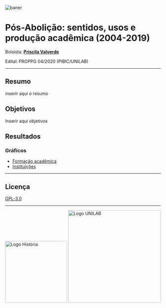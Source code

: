 ![baner](https://raw.githubusercontent.com/ericbrasiln/pibic_2020-2021/99af7e0395349b97e6077d582b3f0854131cca5f/docs/imgs/banner_hist.png)

# Pós-Abolição: sentidos, usos  e produção acadêmica (2004-2019)

Bolsista: [**Priscila Valverde**](https://github.com/priscilavalverdes)

Edital: PROPPG 04/2020 (PIBIC/UNILAB)

---

## Resumo

inserir aqui o resumo

## Objetivos

Inserir aqui objetivos

## Resultados

### Gráficos

* [Formação acadêmica](https://ericbrasiln.github.io/pibic_2020-2021/pos-abolicao/graphs/formacao.html)
* [Instituições](https://ericbrasiln.github.io/pibic_2020-2021/pos-abolicao/graphs/instituicoes.html)


---

## Licença

[GPL-3.0](https://github.com/ericbrasiln/pibic_2020-2021/blob/main/LICENSE)

---

<img src="https://raw.githubusercontent.com/ericbrasiln/pibic_2020-2021/99af7e0395349b97e6077d582b3f0854131cca5f/docs/imgs/logo_hist.png" alt="Logo História" style="width:200px">

<img src="https://raw.githubusercontent.com/ericbrasiln/pibic_2020-2021/99af7e0395349b97e6077d582b3f0854131cca5f/docs/imgs/logo_unilab.png" alt="Logo UNILAB" style="width:300px">
